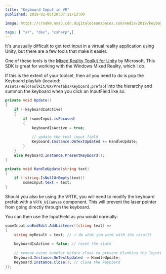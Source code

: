 ```yaml
---
title: "Keyboard Input in VR"
published: 2019-02-05T20:37:11+13:00

image: https://crookm.ams3.cdn.digitaloceanspaces.com/media/2019/keyboard-input-in-vr--3a712a06-acda-4604-989d-22c3e448966b.jpg

tags: [ "xr", "dev", "csharp",]
---
```


It's unusually difficult to get text input in a virtual reality application using Unity, but there are a few tools that make it easier.

One of these tools is the [Mixed Reality Toolkit for Unity](https://github.com/Microsoft/MixedRealityToolkit-Unity) by Microsoft. This SDK is great for working with the Windows Mixed Reality, which I do.

If this is the extent of your toolset, then all you need to do is pop the Keyboard playfab (located: `Assets/HoloToolkit/UX/Prefabs/Keyboard.prefab`) into the hierarchy and summon the keyboard when you click an InputField like so:

```csharp
private void Update()
{
    if (!keyboardIsActive)
    {
        if (someInput.isFocused)
        {
            keyboardIsActive = true;
            
            // update the text input field
            Keyboard.Instance.OnTextUpdated += HandleUpdate;
        }
    }
    else Keyboard.Instance.PresentKeyboard();
}

private void HandleUpdate(string text)
{
    if (!string.IsNullOrEmpty(text))
        someInput.text = text;
}
```

Should you also be using the VRTK, you will need to modify the keyboard prefab with a `VRTK_UICanvas` component. This will prevent the laser pointer from going directly through the keyboard.

You can then use the InputField as you would normally:

```csharp
someInput.onEndEdit.AddListener((string text) =>
{
    string myResult = text; // 🔥 do what you want with the result!
    
    keyboardIsActive = false; // reset the state
    
    // remove event handler before close to prevent blanking the InputField
    Keyboard.Instance.OnTextUpdated -= HandleUpdate;
    Keyboard.Instance.Close(); // close the keyboard
});
```
